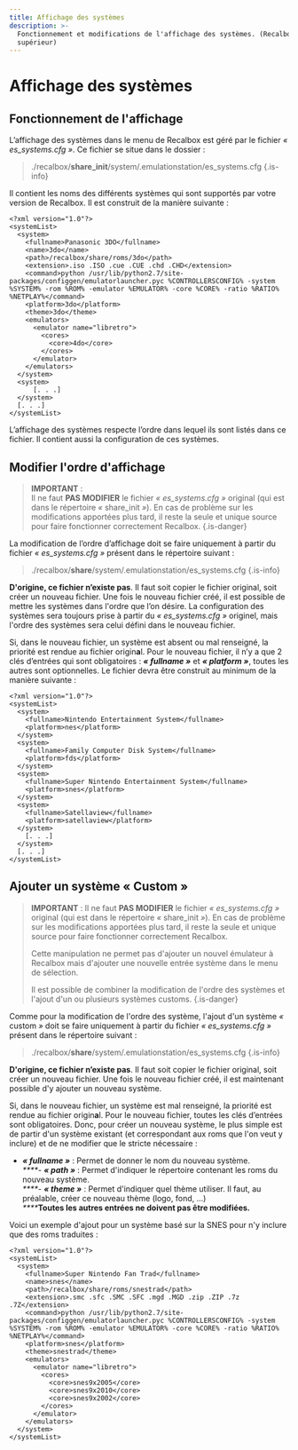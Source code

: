 ```yaml
---
title: Affichage des systèmes
description: >-
  Fonctionnement et modifications de l'affichage des systèmes. (Recalbox v6.1 et
  supérieur)
---
```


# Affichage des systèmes

## Fonctionnement de l'affichage

L’affichage des systèmes dans le menu de Recalbox est géré par le fichier _« es\_systems.cfg »_. Ce fichier se situe dans le dossier :


>./recalbox/**share\_init**/system/.emulationstation/es\_systems.cfg
{.is-info}

Il contient les noms des différents systèmes qui sont supportés par votre version de Recalbox. Il est construit de la manière suivante :

```markup
<?xml version="1.0"?>
<systemList>
  <system>
    <fullname>Panasonic 3DO</fullname>
    <name>3do</name>
    <path>/recalbox/share/roms/3do</path>
    <extension>.iso .ISO .cue .CUE .chd .CHD</extension>
    <command>python /usr/lib/python2.7/site-packages/configgen/emulatorlauncher.pyc %CONTROLLERSCONFIG% -system %SYSTEM% -rom %ROM% -emulator %EMULATOR% -core %CORE% -ratio %RATIO% %NETPLAY%</command>
    <platform>3do</platform>
    <theme>3do</theme>
    <emulators>
      <emulator name="libretro">
        <cores>
          <core>4do</core>
        </cores>
      </emulator>
    </emulators>
  </system>
  <system>
      [. . .]
  </system>
  [. . .]
</systemList>
```

L’affichage des systèmes respecte l’ordre dans lequel ils sont listés dans ce fichier. Il contient aussi la configuration de ces systèmes.

## Modifier l'ordre d'affichage


>**IMPORTANT** :  
>Il ne faut **PAS MODIFIER** le fichier _« es\_systems.cfg »_ original \(qui est dans le répertoire _«_ share\_init _»_\). En cas de problème sur les modifications apportées plus tard, il reste la seule et unique source pour faire fonctionner correctement Recalbox.
{.is-danger}

La modification de l’ordre d’affichage doit se faire uniquement à partir du fichier _« es\_systems.cfg »_ présent dans le répertoire suivant :


>./recalbox/**share**/system/.emulationstation/es\_systems.cfg
{.is-info}

**D'origine, ce fichier n’existe pas**. Il faut soit copier le fichier original, soit créer un nouveau fichier. Une fois le nouveau fichier créé, il est possible de mettre les systèmes dans l'ordre que l’on désire. La configuration des systèmes sera toujours prise à partir du _« es\_systems.cfg »_ originel, mais l'ordre des systèmes sera celui défini dans le nouveau fichier.

Si, dans le nouveau fichier, un système est absent ou mal renseigné, la priorité est rendue au fichier origin**a**l. Pour le nouveau fichier, il n’y a que 2 clés d’entrées qui sont obligatoires : _**« fullname »**_ et _**« platform »**_, toutes les autres sont optionnelles. Le fichier devra être construit au minimum de la manière suivante :

```markup
<?xml version="1.0"?>
<systemList>
  <system>
    <fullname>Nintendo Entertainment System</fullname>
    <platform>nes</platform>
  </system>
  <system>
    <fullname>Family Computer Disk System</fullname>
    <platform>fds</platform>
  </system>
  <system>
    <fullname>Super Nintendo Entertainment System</fullname>
    <platform>snes</platform>
  </system>
  <system>
    <fullname>Satellaview</fullname>
    <platform>satellaview</platform>
  </system> 
    [. . .]
  </system>
  [. . .]
</systemList>
```

## Ajouter un système **«** Custom **»**


>**IMPORTANT** : Il ne faut **PAS MODIFIER** le fichier _« es\_systems.cfg »_ original \(qui est dans le répertoire _«_ share\_init _»_\). En cas de problème sur les modifications apportées plus tard, il reste la seule et unique source pour faire fonctionner correctement Recalbox.
>
>Cette manipulation ne permet pas d'ajouter un nouvel émulateur à Recalbox mais d'ajouter une nouvelle entrée système dans le menu de sélection.
>
>Il est possible de combiner la modification de l'ordre des systèmes et l'ajout d'un ou plusieurs systèmes customs.
{.is-danger}

Comme pour la modification de l'ordre des système, l'ajout d'un système _«_ custom _»_ doit se faire uniquement à partir du fichier _« es\_systems.cfg »_ présent dans le répertoire suivant :


>./recalbox/**share**/system/.emulationstation/es\_systems.cfg
{.is-info}

**D'origine, ce fichier n’existe pas**. Il faut soit copier le fichier original, soit créer un nouveau fichier. Une fois le nouveau fichier créé, il est maintenant possible d'y ajouter un nouveau système.

Si, dans le nouveau fichier, un système est mal renseigné, la priorité est rendue au fichier origin**a**l. Pour le nouveau fichier, toutes les clés d’entrées sont obligatoires. Donc, pour créer un nouveau système, le plus simple est de partir d'un système existant \(et correspondant aux roms que l'on veut y inclure\) et de ne modifier que le stricte nécessaire :   
- _**« fullname »**_ : Permet de donner le nom du nouveau système.  
_****- **« path »**_ : Permet d'indiquer le répertoire contenant les roms du nouveau système.  
_****- **« theme »**_ : Permet d'indiquer quel thème utiliser. Il faut, au préalable, créer ce nouveau thème \(logo, fond, ...\)  
_****_**Toutes les autres entrées ne doivent pas être modifiées.** 

Voici un exemple d'ajout pour un système basé sur la SNES pour n'y inclure que des roms traduites :

```markup
<?xml version="1.0"?>
<systemList>
  <system>
    <fullname>Super Nintendo Fan Trad</fullname>
    <name>snes</name>
    <path>/recalbox/share/roms/snestrad</path>
    <extension>.smc .sfc .SMC .SFC .mgd .MGD .zip .ZIP .7z .7Z</extension>
    <command>python /usr/lib/python2.7/site-packages/configgen/emulatorlauncher.pyc %CONTROLLERSCONFIG% -system %SYSTEM% -rom %ROM% -emulator %EMULATOR% -core %CORE% -ratio %RATIO% %NETPLAY%</command>
    <platform>snes</platform>
    <theme>snestrad</theme>
    <emulators>
      <emulator name="libretro">
        <cores>
          <core>snes9x2005</core>
          <core>snes9x2010</core>
          <core>snes9x2002</core>
        </cores>
      </emulator>
    </emulators>
  </system>
</systemList>
```

